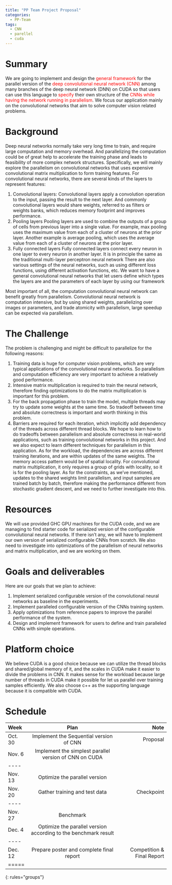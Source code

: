 ```yaml
---
title: "PP Team Project Proposal"
categories:
  - PP-Team
tags:
  - CNN
  - parellel
  - cuda
---
```


# Summary

We are going to implement and design the <span style="color:red">general framework</span> for the parallel version of the <span style="color:red">deep convolutional neural network (CNN)</span> among many branches of the deep neural network (DNN) on CUDA so that users can use this language to <span style="color:red">specify</span> their own structure of the <span style="color:red">CNNs while having the network running in parallelism</span>. We focus our application mainly on the convolutional networks that aim to solve computer vision related problems.


# Background

Deep neural networks normally take very long time to train, and require large computation and memory overhead. And parallelizing the computation could be of great help to accelerate the training phase and leads to feasibility of more complex network structures. Specifically, we will mainly explore the parallelism on convolutional networks that uses expensive convolutional matrix multiplication to form training features. 
For convolutional neural networks, there are several kinds of the layers to represent features:
1. Convolutional layers: 
Convolutional layers apply a convolution operation to the input, passing the result to the next layer. And commonly convolutional layers would share weights, referred to as filters or weights banks, which reduces memory footprint and improves performance.
2. Pooling layers
Pooling layers are used to combine the outputs of a group of cells from previous layer into a single value. For example, max pooling uses the maximum value from each of a cluster of neurons at the prior layer. Another example is average pooling, which uses the average value from each of a cluster of neurons at the prior layer.
3. Fully connected layers
Fully connected layers connect every neuron in one layer to every neuron in another layer. It is in principle the same as the traditional multi-layer perceptron neural network
There are also various settings of the neural networks, such as using different loss functions, using different activation functions, etc. We want to have a general convolutional neural networks that let users define which types the layers are and the parameters of each layer by using our framework

Most important of all, the computation convolutional neural network can benefit greatly from parallelism. Convolutional neural network is computation intensive, but by using shared weights, parallelizing over images or parameters, and trade atomicity with parallelism, large speedup can be expected via parallelism. 


# The Challenge

The problem is challenging and might be difficult to parallelize for the following reasons:
1. Training data is huge for computer vision problems, which are very typical applications of the convolutional neural networks. So parallelism and computation efficiency are very important to achieve a relatively good performance.
2. Intensive matrix multiplication is required to train the neural network, therefore finding optimizations to do the matrix multiplication is important for this problem.
3. For the back propagation phase to train the model, multiple threads may try to update some weights at the same time. So tradeoff between time and absolute correctness is important and worth thinking in this problem.
4. Barriers are required for each iteration, which implicitly add dependency of the threads across different thread blocks.
We hope to learn how to do tradeoffs between parallelism and absolute correctness in real-world applications, such as training convolutional networks in this project. And we also expect to learn different techniques for parallelism in this application.
As for the workload, the dependencies are across different training iterations, and are within updates of the same weights. The memory access pattern would be of spatial locality. For convolutional matrix multiplication, it only requires a group of grids with locality, so it is for the pooling layer. 
As for the constraints, as we’ve mentioned, updates to the shared weights limit parallelism, and input samples are trained batch by batch, therefore making the performance different from stochastic gradient descent, and we need to further investigate into this.


# Resources

We will use provided GHC GPU machines for the CUDA code, and we are managing to find starter code for serialized version of the configurable convolutional neural networks. If there isn’t any, we will have to implement our own version of serialized configurable CNNs from scratch. We also need to investigate into optimizations of the parallelism of neural networks and matrix multiplication, and we are working on them.


# Goals and deliverables

Here are our goals that we plan to achieve:
1. Implement serialized configurable version of the convolutional neural networks as baseline in the experiments.
2. Implement paralleled configurable version of the CNNs training system.
3. Apply optimizations from reference papers to improve the parallel performance of the system.
4. Design and implement framework for users to define and train paralleled CNNs with simple operations.


# Platform choice

We believe CUDA is a good choice because we can utilize the thread blocks and shared/global memory of it, and the scales in CUDA make it easier to divide the problems in CNN. It makes sense for the workload because large number of threads in CUDA make it possible for let us parallel over training samples efficiently. We also choose c++ as the supporting language because it is compatible with CUDA.

# Schedule

| Week | Plan | Note |
|:--------|:-------:|--------:|
| Oct. 30   | Implement the Sequential version of CNN   | Proposal   |
| Nov. 6   | Implement the simplest parallel version of CNN on CUDA   |    |
|----
| Nov. 13   | Optimize the parallel version   |    |
| Nov. 20   | Gather training and test data   | Checkpoint   |
|----
| Nov. 27   | Benchmark   |    |
| Dec. 4   | Optimize the parallel version according to the benchmark result   |    |
|----
| Dec. 12   | Prepare poster and complete final report   | Competition & Final Report   |
|=====
{: rules="groups"}